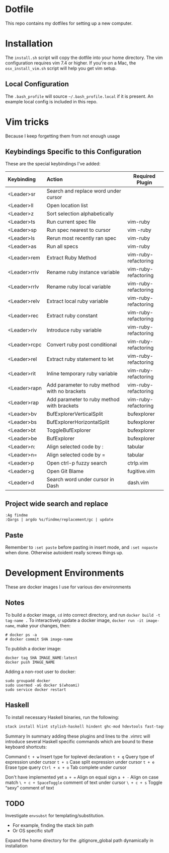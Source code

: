 # Dotfile

This repo contains my dotfiles for setting up a new computer.

# Installation

The `install.sh` script will copy the dotfile into your home directory. The vim configuration requires vim 7.4 or higher.
If you're on a Mac, the `osx_install_vim.sh` script will help you get vim setup.

## Local Configuration

The `.bash_profile` will source `~/.bash_profile.local` if it is present. An example local config is included in this repo.

# Vim tricks

Because I keep forgetting them from not enough usage

## Keybindings Specific to this Configuration

These are the special keybindings I've added:

|Keybinding   |Action   |Required Plugin|
|:-------------|:---------|---------------|
|\<Leader\>sr   | Search and replace word under cursor | |
|\<Leader\>ll   | Open location list | |
|\<Leader\>z    | Sort selection alphabetically | |
|\<Leader\>ts   | Run current spec file | vim-ruby |
|\<Leader\>sp   | Run spec nearest to cursor | vim -ruby |
|\<Leader\>ls   | Rerun most recently ran spec | vim-ruby |
|\<Leader\>as   | Run all specs | vim-ruby |
|\<Leader\>rem  | Extract Ruby Method | vim-ruby-refactoring |
|\<Leader\>rriv | Rename ruby instance variable | vim-ruby-refactoring |
|\<Leader\>rrlv | Rename ruby local variable | vim-ruby-refactoring |
|\<Leader\>relv | Extract local ruby variable | vim-ruby-refactoring |
|\<Leader\>rec  | Extract ruby constant | vim-ruby-refactoring |
|\<Leader\>riv  | Introduce ruby variable | vim-ruby-refactoring |
|\<Leader\>rcpc | Convert ruby post conditional | vim-ruby-refactoring |
|\<Leader\>rel  | Extract ruby statement to let | vim-ruby-refactoring |
|\<Leader\>rit  | Inline temporary ruby variable | vim-ruby-refactoring |
|\<Leader\>rapn | Add parameter to ruby method with no brackets | vim-ruby-refactoring |
|\<Leader\>rap  | Add parameter to ruby method with brackets | vim-ruby-refactoring |
|\<Leader\>bv   | BufExplorerVerticalSplit | bufexplorer |
|\<Leader\>bs   | BufExplorerHorizontalSplit | bufexplorer |
|\<Leader\>bt   | ToggleBufExplorer | bufexplorer |
|\<Leader\>be   | BufExplorer | bufexplorer |
|\<Leader\>n:   | Align selected code by : | tabular |
|\<Leader\>n=   | Align selected code by = | tabular |
|\<Leader\>p    | Open ctrl-p fuzzy search | ctrlp.vim |
|\<Leader\>g    | Open Git Blame | fugitive.vim |
|\<Leader\>d    | Search word under cursor in Dash | dash.vim |

## Project wide search and replace
```
:Ag findme
:Qargs | argdo %s/findme/replacement/gc | update
```

## Paste

Remember to `:set paste` before pasting in insert mode, and `:set nopaste` when done.
Otherwise autoident really screws things up.

# Development Environments

These are docker images I use for various dev environments

## Notes

To build a docker image, `cd` into correct directory, and run `docker build -t tag-name .`
To interactively update a docker image, `docker run -it image-name`, make your changes, then:
```
# docker ps -a
# docker commit SHA image-name
```

To publish a docker image:
```
docker tag SHA IMAGE_NAME:latest
docker push IMAGE_NAME
```

Adding a non-root user to docker:
```
sudo groupadd docker
sudo usermod -aG docker $(whoami)
sudo service docker restart
```

## Haskell

To install necessary Haskell binaries, run the following:

```bash
stack install hlint stylish-haskell hindent ghc-mod hdevtools fast-tags
```

Summary
In summary adding these plugins and lines to the .vimrc will introduce several Haskell specific commands which are bound to these keyboard shortcuts:

Command
`t + w` Insert type for toplevel declaration
`t + q` Query type of expression under cursor
`t + s` Case split expression under cursor
`t + e` Erase type query
`Ctrl + x + o` Tab complete under cursor

Don't have implemented yet
`a + =` Align on equal sign
`a + -` Align on case match
`\ + c + SpaceToggle` comment of text under cursor
`\ + c + s` Toggle “sexy” comment of text

## TODO

Investigate `envsubst` for templating/substitution.
  - For example, finding the stack bin path
  - Or OS specific stuff

Expand the home directory for the .gitignore_global path dynamically in installation
